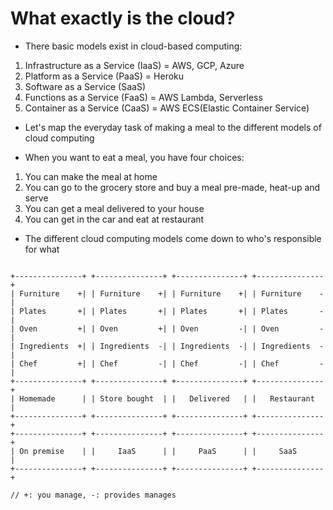 # What exactly is the cloud?

- There basic models exist in cloud-based computing:

1. Infrastructure as a Service (IaaS) = AWS, GCP, Azure
2. Platform as a Service (PaaS) = Heroku
3. Software as a Service (SaaS)
4. Functions as a Service (FaaS) = AWS Lambda, Serverless
5. Container as a Service (CaaS) = AWS ECS(Elastic Container Service)


* Let's map the everyday task of making a meal to the different models of cloud computing

- When you want to eat a meal, you have four choices:

1. You can make the meal at home
2. You can go to the grocery store and buy a meal pre-made, heat-up and serve
3. You can get a meal delivered to your house
4. You can get in the car and eat at restaurant

- The different cloud computing models come down to who's responsible for what

```shell

+---------------+ +---------------+ +---------------+ +---------------+
| Furniture    +| | Furniture    +| | Furniture    +| | Furniture    -|
| Plates       +| | Plates       +| | Plates       +| | Plates       -|
| Oven         +| | Oven         +| | Oven         -| | Oven         -|
| Ingredients  +| | Ingredients  -| | Ingredients  -| | Ingredients  -|
| Chef         +| | Chef         -| | Chef         -| | Chef         -|
+---------------+ +---------------+ +---------------+ +---------------+
| Homemade      | | Store bought  | |   Delivered   | |   Restaurant  |
+---------------+ +---------------+ +---------------+ +---------------+
+---------------+ +---------------+ +---------------+ +---------------+
| On premise    | |     IaaS      | |     PaaS      | |     SaaS      |
+---------------+ +---------------+ +---------------+ +---------------+
 
// +: you manage, -: provides manages
```
